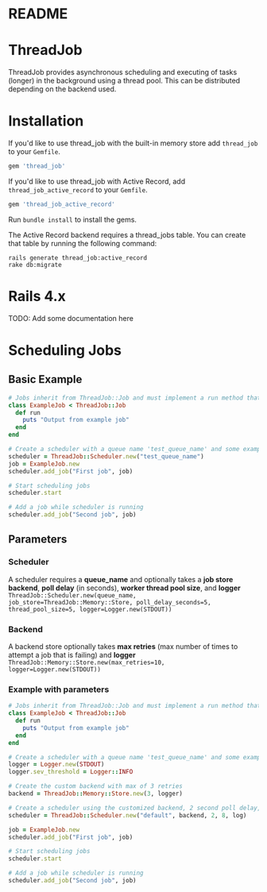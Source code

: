 # README #

ThreadJob
============
ThreadJob provides asynchronous scheduling and executing of tasks (longer) in the background using a thread pool. This can be distributed depending on the backend used.

Installation
============
If you'd like to use thread_job with the built-in memory store add `thread_job` to your `Gemfile`.
```ruby
gem 'thread_job'
```

If you'd like to use thread_job with Active Record, add `thread_job_active_record` to your `Gemfile`.

```ruby
gem 'thread_job_active_record'
```

Run `bundle install` to install the gems.

The Active Record backend requires a thread_jobs table. You can create that table by
running the following command:

    rails generate thread_job:active_record
    rake db:migrate

Rails 4.x
=========
TODO: Add some documentation here

Scheduling Jobs
============
## Basic Example
```ruby
# Jobs inherit from ThreadJob::Job and must implement a run method that is executed when the job is run
class ExampleJob < ThreadJob::Job
  def run
    puts "Output from example job"
  end
end

# Create a scheduler with a queue name 'test_queue_name' and some example jobs
scheduler = ThreadJob::Scheduler.new("test_queue_name")
job = ExampleJob.new
scheduler.add_job("First job", job)

# Start scheduling jobs
scheduler.start

# Add a job while scheduler is running
scheduler.add_job("Second job", job)
```

## Parameters
### Scheduler
A scheduler requires a **queue_name** and optionally takes a **job store backend**, **poll delay** (in seconds), **worker thread pool size**, and **logger**
`ThreadJob::Scheduler.new(queue_name, job_store=ThreadJob::Memory::Store, poll_delay_seconds=5, thread_pool_size=5, logger=Logger.new(STDOUT))`

### Backend
A backend store optionally takes **max retries** (max number of times to attempt a job that is failing) and **logger**
`ThreadJob::Memory::Store.new(max_retries=10, logger=Logger.new(STDOUT))`

### Example with parameters
```ruby
# Jobs inherit from ThreadJob::Job and must implement a run method that is executed when the job is run
class ExampleJob < ThreadJob::Job
  def run
    puts "Output from example job"
  end
end

# Create a scheduler with a queue name 'test_queue_name' and some example jobs
logger = Logger.new(STDOUT)
logger.sev_threshold = Logger::INFO

# Create the custom backend with max of 3 retries
backend = ThreadJob::Memory::Store.new(3, logger)

# Create a scheduler using the customized backend, 2 second poll delay, and 8 worker threads
scheduler = ThreadJob::Scheduler.new("default", backend, 2, 8, log)

job = ExampleJob.new
scheduler.add_job("First job", job)

# Start scheduling jobs
scheduler.start

# Add a job while scheduler is running
scheduler.add_job("Second job", job)
```